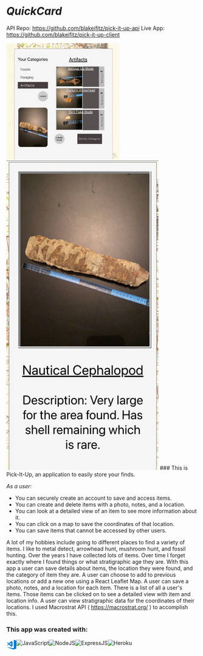 # _QuickCard_

API Repo: https://github.com/blakeifitz/pick-it-up-api
Live App: https://github.com/blakeifitz/pick-it-up-client

<img src="./src/media/screenshot-list.png" alt="screenshot" width="300"/>
<img src="./src/media/screenshot-fossil.png" alt="screenshot" width="400"/>
### This is Pick-It-Up, an application to easily store your finds.

_As a user:_

- You can securely create an account to save and access items.
- You can create and delete items with a photo, notes, and a location.
- You can look at a detailed view of an item to see more information about it.
- You can click on a map to save the coordinates of that location.
- You can save items that cannot be accessed by other users.

A lot of my hobbies include going to different places to find a variety of items. I like to metal detect, arrowhead hunt, mushroom hunt, and fossil hunting. Over the years I have collected
lots of items. Over time I forget exactly where I found things or what stratigraphic age they are. With this app a user can save details about items, the location they were found, and the category of item they are. A user can choose to add to previous locations or add a new one using a React Leaflet Map. A user can save a photo, notes, and a location for each item. There is a list of all a user's items. Those items can be clicked on to see a detailed view with item and location info. A user can view stratigraphic data for the coordinates of their locations. I used Macrostrat API ( https://macrostrat.org/ ) to accomplish this.

### This app was created with:

<img align="left" alt="Visual Studio Code" width="26px" src="https://raw.githubusercontent.com/github/explore/80688e429a7d4ef2fca1e82350fe8e3517d3494d/topics/visual-studio-code/visual-studio-code.png" />
<img align="left" alt="JavaScript" src="https://img.shields.io/badge/JavaScript-F7DF1E?style=for-the-badge&logo=javascript&logoColor=black" />
<img align="left" alt="NodeJS" src="https://img.shields.io/badge/Node.js-43853D?style=for-the-badge&logo=node.js&logoColor=white" />
<img align="left" alt="ExpressJS" src="https://img.shields.io/badge/Express.js-404D59?style=for-the-badge" />
<img align="left" alt="Heroku" src="https://img.shields.io/badge/Heroku-430098?style=for-the-badge&logo=heroku&logoColor=white" />
